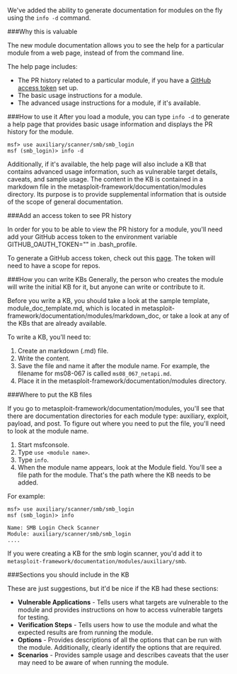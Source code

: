 We've added the ability to generate documentation for modules on the fly using the ```info -d``` command. 

###Why this is valuable

The new module documentation allows you to see the help for a particular module from a web page, instead of from the command line. 

The help page includes:

 - The PR history related to a particular module, if you have a [GitHub access token](https://help.github.com/articles/creating-an-access-token-for-command-line-use/) set up. 
 - The basic usage instructions for a module. 
 - The advanced usage instructions for a module, if it's available.

###How to use it
After you load a module, you can type ``info -d`` to generate a help page that provides basic usage information and displays the PR history for the module. 

```
msf> use auxiliary/scanner/smb/smb_login
msf (smb_login)> info -d
```

Additionally, if it's available, the help page will also include a KB that contains advanced usage information, such as vulnerable target details, caveats, and sample usage. The content in the KB is contained in a markdown file in the metasploit-framework/documentation/modules directory.  Its purpose is to provide supplemental information that is outside of the scope of general documentation. 


###Add an access token to see PR history

In order for you to be able to view the PR history for a module, you'll need add your GitHub access token to the environment variable GITHUB_OAUTH_TOKEN="<your token here>" in .bash_profile.

To generate a GitHub access token, check out this [page](https://help.github.com/articles/creating-an-access-token-for-command-line-use/). The token will need to have a scope for repos. 

###How you can write KBs
Generally, the person who creates the module will write the initial KB for it, but anyone can write or contribute to it. 

Before you write a KB, you should take a look at the sample template, module_doc_template.md, which is located in metasploit-framework/documentation/modules/markdown_doc, or take a look at any of the KBs that are already available. 

To write a KB, you'll need to: 

 1. Create an markdown (.md) file. 
 2. Write the content. 
 2. Save the file and name it after the module name. For example, the filename for ms08-067 is called ``ms08_067_netapi.md``. 
 2. Place it in the metasploit-framework/documentation/modules directory.

###Where to put the KB files

If you go to metasploit-framework/documentation/modules, you'll see that there are documentation directories for each module type: auxiliary, exploit, payload, and post. To figure out where you need to put the file, you'll need to look at the module name.

 1. Start msfconsole.
 2. Type ```use <module name>```.
 3. Type ```info```.
 4. When the module name appears, look at the Module field. You'll see a file path for the module. That's the path where the KB needs to be added. 

For example:

```
msf> use auxiliary/scanner/smb/smb_login
msf (smb_login)> info

Name: SMB Login Check Scanner
Module: auxiliary/scanner/smb/smb_login
....
```

If you were creating a KB for the smb login scanner, you'd add it to ```metasploit-framework/documentation/modules/auxiliary/smb```. 

###Sections you should include in the KB

These are just suggestions, but it'd be nice if the KB had these sections:

 - **Vulnerable Applications** - Tells users what targets are vulnerable to the module and provides instructions on how to access vulnerable targets for testing.  
 - **Verification Steps** - Tells users how to use the module and what the expected results are from running the module. 
 - **Options** - Provides descriptions of all the options that can be run with the module. Additionally, clearly identify the options that are required. 
 - **Scenarios** - Provides sample usage and describes caveats that the user may need to be aware of when running the module. 
